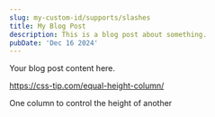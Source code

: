 ```yaml
---
slug: my-custom-id/supports/slashes
title: My Blog Post
description: This is a blog post about something.
pubDate: 'Dec 16 2024'
---
```


Your blog post content here.

https://css-tip.com/equal-height-column/

One column to control the height of another

